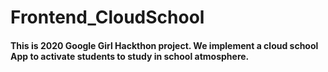 # Frontend_CloudSchool

#### This is 2020 Google Girl Hackthon project. We implement a cloud school App to activate students to study in school atmosphere.
